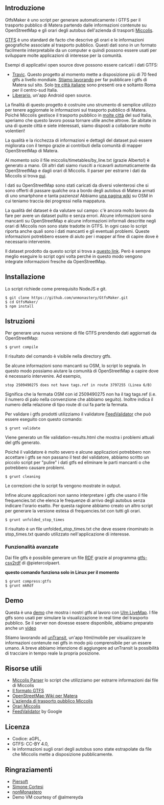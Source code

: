 ## Introduzione ##

GtfsMaker è uno script per generare automaticamente i GTFS per il trasporto pubblico di Matera partendo dalle informazioni contenute su OpenStreetMap e gli orari degli autobus dell'azienda di trasporti [Miccolis](http://www.miccolis-spa.it/).

[GTFS](https://developers.google.com/transit/gtfs/) è uno standard de facto che descrive gli orari e le informazioni geografiche associate al trasporto pubblico. Questi dati sono in un formato facilmente interpretabile da un computer e quindi possono essere usati per sviluppare molte applicazioni di interesse per la comunità.

Esempi di applicativi open source dove possono essere caricati i dati GTFS:
* [Travic](http://tracker.geops.ch/). Questo progetto al momento mette a disposizione più di 70 feed gtfs a livello mondiale. [Stiamo lavorando](https://twitter.com/elfpavlik/status/535374589506113536) per far pubblicare i gtfs di Matera sul sito. Solo [tre città italiane](http://tracker.geops.ch/?z=5&s=1&x=1986578.1865&y=4898392.5741&l=transport) sono presenti ora e soltanto Roma per il centro-sud Italia.
* [Liberario](https://github.com/grote/Liberario), un'app Android open source.

La finalità di questo progetto è costruire uno strumento di semplice utilizzo per tenere aggiornate le informazioni sul trasporto pubblico di Matera. Poiché Miccolis gestisce il trasporto pubblico in [molte città](http://www.miccolis-spa.it/la-tua-citta) del sud Italia, speriamo che questo lavoro possa tornare utile anche altrove. Se abitate in una di queste città e siete interessati, siamo disposti a collaborare molto volentieri!

La qualità e la ricchezza di informazioni e dettagli del dataset può essere migliorata con il tempo grazie ai contributi della comunità di mapper OpenStreetMap di Matera.

Al momento solo il file miccolis/timetables/by_line.txt (grazie Alberto!) è generato a mano. Gli altri dati siamo riusciti a ricavarli automaticamente da OpenStreetMap e dagli orari di Miccolis. Il parser per estrarre i dati da Miccolis si trova [qui](https://github.com/unmonastery/miccolis-parser).

I dati su OpenStreetMap sono stati caricati da diversi volenterosi che si sono offerti di passare qualche ora a bordo degli autobus di Matera armati di uno smartphone e tanta pazienza! Abbiamo [una pagina wiki](http://wiki.openstreetmap.org/wiki/Matera) su OSM in cui teniamo traccia dei progressi nella mappatura.

La qualità del dataset è da valutare sul campo: c'è ancora molto lavoro da fare per avere un dataset pulito e senza errori. Alcune informazioni sono mancanti su OpenStreetMap e alcune informazioni informali descritte negli orari di Miccolis non sono state tradotte in GTFS.
In ogni caso lo script riporta anche quali sono i dati mancanti e gli eventuali problemi. Queste informazioni potrebbero essere di aiuto per i mapper al fine di capire dove è necessario intervenire.

Il dataset prodotto da questo script si trova a [questo link](https://github.com/unmonastery/matera-gtfs). Però è sempre meglio eseguire lo script ogni volta perché in questo modo vengono integrate informazioni fresche da OpenStreetMap.

## Installazione ##

Lo script richiede come prerequisito NodeJS e git.

    $ git clone https://github.com/unmonastery/GtfsMaker.git
    $ cd GtfsMaker/
    $ npm install

## Istruzioni ##

Per generare una nuova versione di file GTFS prendendo dati aggiornati da OpenStreetMap:

    $ grunt compile

Il risultato del comando è visibile nella directory gtfs.

Se alcune informazioni sono mancanti su OSM, lo script lo segnala. In questo modo possiamo aiutare la comunità di OpenStreetMap a capire dove è necessario intervenire. Ad esempio,

    stop 2509490275 does not have tags.ref in route 3797255 (Linea 6/B)

Significa che la fermata OSM con id 2509490275 non ha il tag tags.ref (i.e. il  numero di palo nella convenzione che abbiamo seguito). Inoltre indica il numero della relazione di tipo route di cui fa parte la fermata.

Per validare i gtfs prodotti utilizziamo il validatore [FeedValidator](https://github.com/google/transitfeed/wiki/FeedValidator) che può essere eseguito con questo comando:

    $ grunt validate

Viene generato un file validation-results.html che mostra i problemi attuali del gtfs generato.

Poiché il validatore è molto severo e alcune applicazioni potrebbero non accettare i gtfs se non passano il test del validatore, abbiamo scritto un piccolo script per "pulire" i dati gtfs ed eliminare le parti mancanti o che potrebbero causare problemi.

    $ grunt cleaning

Le correzioni che lo script fa vengono mostrate in output.

Infine alcune applicazioni non sanno interpretare i gtfs che usano il file frequencies.txt che elenca le frequenze di arrivo degli autobus senza indicare l'orario esatto. Per questa ragione abbiamo creato un altro script per generare la versione estesa di frequencies.txt con tutti gli orari.

    $ grunt unfolded_stop_times

Il risultato è un file unfolded_stop_times.txt che deve essere rinominato in stop_times.txt quando utilizzato nell'applicazione di interesse.

### Funzionalità avanzate ###

Dai file gtfs è possibile generare un file [RDF](http://www.w3.org/RDF/) grazie al programma [gtfs-csv2rdf](https://github.com/OpenTransport/gtfs-csv2rdf) di @pietercolpaert.

**questo comando funziona solo in Linux per il momento**

    $ grunt compress:gtfs
    $ grunt mkRdf

## Demo ##

Questa è una [demo](http://87.230.17.190:7777/map) che mostra i nostri gtfs al lavoro con [Ulm LiveMap](https://github.com/UlmApi/livemap).
I file gtfs sono usati per simulare la visualizzazione in real time del trasporto pubblico.
Se il server non dovesse essere disponibile, abbiamo preparato anche un [video](http://vimeo.com/112420472)

Stiamo lavorando ad [unTransit](https://github.com/unmonastery/untransit), un'app html/mobile per visualizzare le informazioni contenute nei gtfs in modo più comprensibile per un essere umano. A breve abbiamo intenzione di aggiungere ad unTransit la possibilità di tracciare in tempo reale la propria posizione.

## Risorse utili ##

* [Miccolis Parser](https://github.com/unmonastery/miccolis-parser) lo script che utilizziamo per estrarre informazioni dai file di Miccolis
* [Il formato GTFS](https://developers.google.com/transit/gtfs/)
* [OpenStreetMap Wiki per Matera](http://wiki.openstreetmap.org/wiki/Matera)
* [L'azienda di trasporto pubblico Miccolis](http://www.miccolis-spa.it)
* [Orari Miccolis](https://docs.google.com/spreadsheets/d/1A328lZSG3Y9uSz8uSy2FNkstqgOhokbtgcCVSIB4a5o/edit#gid=234488140)
* [FeedValidator](https://github.com/google/transitfeed/wiki/FeedValidator) by Google

## Licenza ##

* Codice: aGPL,
* GTFS: CC-BY 4.0,
* le informazioni sugli orari degli autobus sono state estrapolate da file che Miccolis mette a disposizione pubblicamente.

## Ringraziamenti ##

* [Piersoft](http://www.piersoft.it/)
* [Simone Cortesi](http://cortesi.com/)
* [nonMonastero](matera.unmonastery.org)
* Demo VM courtesy of @almereyda
